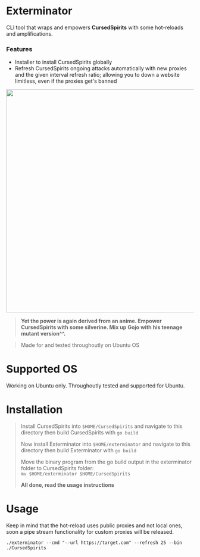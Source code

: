 # Exterminator
CLI tool that wraps and empowers **CursedSpirits** with some hot-reloads and amplifications.

### Features
- Installer to install CursedSpirits globally
- Refresh CursedSpirits ongoing attacks automatically with new proxies and the given interval refresh ratio; allowing you to down a website limitless, even if the proxies get's banned

<img src="https://i0.wp.com/anitrendz.net/news/wp-content/uploads/2023/08/ragnacrimson_trailer3screenshot.png?fit=1920%2C1080&ssl=1" width="600">

> **Yet the power is again derived from an anime. Empower CursedSpirits with some silverine. Mix up Gojo with his teenage mutant version^^.**

> Made for and tested throughoutly on Ubuntu OS

# Supported OS
Working on Ubuntu only. Throughoutly tested and supported for Ubuntu.

# Installation
> Install CursedSpirits into ``$HOME/CursedSpirits`` and navigate to this directory then
> build CursedSpirits with ``go build``
>
> Now install Exterminator into ``$HOME/exterminator`` and navigate to this directory then build Exterminator with ``go build``
> 
> Move the binary program from the go build output in the exterminator folder to CursedSpirits folder:<br>
> ``mv $HOME/exterminator $HOME/CursedSpirits``
>
> **All done, read the usage instructions**

# Usage
Keep in mind that the hot-reload uses public proxies and not local ones, soon a pipe stream functionality for custom proxies will be released.

``./exterminator --cmd "--url https://target.com" --refresh 25 --bin ./CursedSpirits``

